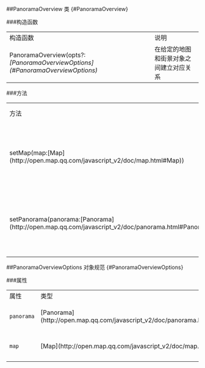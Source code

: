 ##PanoramaOverview 类 {#PanoramaOverview}

###构造函数

<table>
  <tbody>
    <tr>
      <td>构造函数</td>
      <td>说明</td>
    </tr>
    <tr>
    <td>PanoramaOverview(opts?:<em>[PanoramaOverviewOptions](#PanoramaOverviewOptions)</em></td>
    <td>在给定的地图和街景对象之间建立对应关系</td>
    </tr>
  </tbody>
</table>

###方法

<table>
  <tbody>
    <tr>
      <td>方法</td>
      <td>返回值</td>
      <td>说明</td>
    </tr>
    <tr>
      <td>setMap(map:[Map](http://open.map.qq.com/javascript_v2/doc/map.html#Map))</td>
      <td><code>none</code></td>
      <td>设置街景小地图中的地图对象。</td>
    </tr>
    <tr>
      <td>setPanorama(panorama:[Panorama](http://open.map.qq.com/javascript_v2/doc/panorama.html#Panorama))</td>
      <td><code>none</code></td>
      <td>设置小地图要依赖的街景对象。</td>
    </tr>
  </tbody>
</table>

##PanoramaOverviewOptions 对象规范 {#PanoramaOverviewOptions}

###属性

<table>
  <tbody>
    <tr>
      <td>属性</td>
      <td>类型</td>
      <td>说明</td>
    </tr>
    <tr>
      <td><code>panorama</code></td>
      <td>[Panorama](http://open.map.qq.com/javascript_v2/doc/panorama.html#Panorama)</td>
      <td>场景对象。</td>
    </tr>
    <tr>
      <td><code>map</code></td>
      <td>[Map](http://open.map.qq.com/javascript_v2/doc/map.html#Map)</td>
      <td>地图对象。</td>
    </tr>
  </tbody>
</table>
